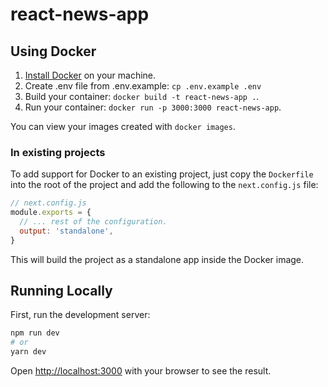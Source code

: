 # react-news-app

## Using Docker

1. [Install Docker](https://docs.docker.com/get-docker/) on your machine.
1. Create .env file from .env.example: `cp .env.example .env`
1. Build your container: `docker build -t react-news-app .`.
1. Run your container: `docker run -p 3000:3000 react-news-app`.

You can view your images created with `docker images`.

### In existing projects

To add support for Docker to an existing project, just copy the `Dockerfile` into the root of the project and add the following to the `next.config.js` file:

```js
// next.config.js
module.exports = {
  // ... rest of the configuration.
  output: 'standalone',
}
```

This will build the project as a standalone app inside the Docker image.

## Running Locally

First, run the development server:

```bash
npm run dev
# or
yarn dev
```

Open [http://localhost:3000](http://localhost:3000) with your browser to see the result.
